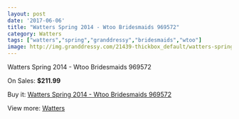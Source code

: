 ```yaml
---
layout: post
date: '2017-06-06'
title: "Watters Spring 2014 - Wtoo Bridesmaids 969572"
category: Watters
tags: ["watters","spring","granddressy","bridesmaids","wtoo"]
image: http://img.granddressy.com/21439-thickbox_default/watters-spring-2014-wtoo-bridesmaids-969572.jpg
---
```

Watters Spring 2014 - Wtoo Bridesmaids 969572

On Sales: **$211.99**
<a href="https://www.granddressy.com/en/watters/20407-watters-spring-2014-wtoo-bridesmaids-969572.html"><amp-img layout="responsive" width="600" height="600" src="//img.granddressy.com/21439-thickbox_default/watters-spring-2014-wtoo-bridesmaids-969572.jpg" alt="Watters Spring 2014 - Wtoo Bridesmaids 969572 0" /></a>

Buy it: [Watters Spring 2014 - Wtoo Bridesmaids 969572](https://www.granddressy.com/en/watters/20407-watters-spring-2014-wtoo-bridesmaids-969572.html "Watters Spring 2014 - Wtoo Bridesmaids 969572")

View more: [Watters](https://www.granddressy.com/en/33-watters "Watters")